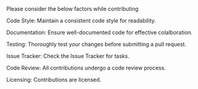 Please consider the below factors while contributing

Code Style: 
Maintain a consistent code style for readability.

Documentation:
Ensure well-documented code for effective colalboration.

Testing:
Thoroughly test your changes before submitting a pull request.

Issue Tracker:
Check the Issue Tracker for tasks.

Code Review:
All contributions undergo a code review process.

Licensing:
Contributions are licensed.
